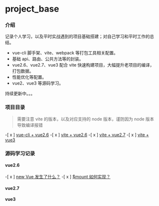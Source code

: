 # project_base

### 介绍

记录个人学习，以及平时实战遇到的项目基础搭建；对自己学习和平时工作的总结。

- vue-cli 脚手架、vite、webpack 等打包工具相关配置。
- 基础 api、路由、公共方法等的封装。
- vue2.6、vue2.7、vue3 配合 vite 快速构建项目，大幅提升老项目的编译，打包数据。
- 性能优化等配置。
- vue2、vue3 等源码学习。

持续更新中。。。

### 项目目录

> 需要注意 vite 的版本，以及对应支持的 node 版本，谨防因为 node 版本导致编译报错


-[ x ] [vue-cli + vue2.6]() 
-[ x ] [vite + vue2.6]()
-[ x ] [vite + vue2.7]() 
-[ x ] [vite + vue3]()

### 源码学习记录

#### vue2.6

-[ x ] [new Vue 发生了什么？]() -[ x ] [$mount 如何实现？]()

#### vue2.7

#### vue3
